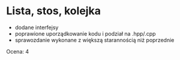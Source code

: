 # Lista, stos, kolejka

+ dodane interfejsy
+ poprawione uporządkowanie kodu i podział na .hpp/.cpp
+ sprawozdanie wykonane z większą starannością niż poprzednie

Ocena: 4
